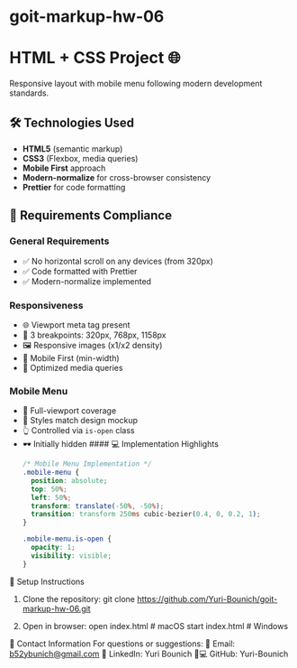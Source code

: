 # goit-markup-hw-06
# HTML + CSS Project 🌐

Responsive layout with mobile menu following modern development standards.

## 🛠 Technologies Used
   - **HTML5** (semantic markup)
   - **CSS3** (Flexbox, media queries)
   - **Mobile First** approach
   - **Modern-normalize** for cross-browser consistency
   - **Prettier** for code formatting

 ## 📌 Requirements Compliance

  ### General Requirements
   - ✅ No horizontal scroll on any devices (from 320px)
   - ✅ Code formatted with Prettier
   - ✅ Modern-normalize implemented

  ### Responsiveness
   - 🌐 Viewport meta tag present
   - 📱 3 breakpoints: 320px, 768px, 1158px
   - 🖼️ Responsive images (x1/x2 density)
   - 📐 Mobile First (min-width)
   - 🎯 Optimized media queries

  ### Mobile Menu
   - 🍔 Full-viewport coverage
   - 🎨 Styles match design mockup
   - 👆 Controlled via `is-open` class
   - 🕶️ Initially hidden
    #### 💻 Implementation Highlights
      ```css
      /* Mobile Menu Implementation */
      .mobile-menu {
        position: absolute;
        top: 50%;
        left: 50%;
        transform: translate(-50%, -50%);
        transition: transform 250ms cubic-bezier(0.4, 0, 0.2, 1);
      }

      .mobile-menu.is-open {
        opacity: 1;
        visibility: visible;
      }


🚀 Setup Instructions
   1. Clone the repository:
   git clone https://github.com/Yuri-Bounich/goit-markup-hw-06.git

   2. Open in browser:
   open index.html    # macOS
   start index.html  # Windows


📩 Contact Information
   For questions or suggestions:
   📧 Email: b52ybunich@gmail.com
   💼 LinkedIn: Yuri Bounich
   👨💻 GitHub: Yuri-Bounich
